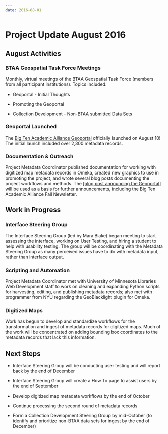 ```yaml
---
date: 2016-08-01
---
```


# Project Update August 2016

<!-- more -->



## August Activities

### BTAA Geospatial Task Force Meetings

Monthly, virtual meetings of the BTAA Geospatial Task Force (members
from all participant institutions). Topics included:

-   Geoportal - Initial Thoughts

-   Promoting the Geoportal

-   Collection Development - Non-BTAA submitted Data Sets

### Geoportal Launched

The [Big Ten Academic Alliance Geoportal](https://geo.btaa.org/)
officially launched on August 10! The initial launch included over 2,300
metadata records.

### Documentation & Outreach

Project Metadata Coordinator published documentation for working with
digitized map metadata records in Omeka, created new graphics to use in
promoting the project, and wrote several blog posts documenting the
project workflows and methods. The [[blog post announcing the
Geoportal]](http://geospatialmetadatalibrarian.blogspot.com/2016/08/big-ten-academic-alliance-geoportal.html)
will be used as a basis for further announcements, including the Big Ten
Academic Alliance Fall Newsletter.

## Work in Progress

### Interface Steering Group

The Interface Steering Group (led by Mara Blake) began meeting to start
assessing the interface, working on User Testing, and hiring a student
to help with usability testing. The group will be coordinating with the
Metadata Steering Group as many perceived issues have to do with
metadata input, rather than interface output.

### Scripting and Automation

Project Metadata Coordinator met with University of Minnesota Libraries
Web Development staff to work on cleaning and expanding Python scripts
for harvesting, editing, and publishing metadata records; also met with
programmer from NYU regarding the GeoBlacklight plugin for Omeka.

### Digitized Maps

Work has begun to develop and standardize workflows for the
transformation and ingest of metadata records for digitized maps. Much
of the work will be concentrated on adding bounding box coordinates to
the metadata records that lack this information.

## Next Steps

-   Interface Steering Group will be conducting user testing and will report back by the end of December

-   Interface Steering Group will create a How To page to assist users
by the end of September

-   Develop digitized map metadata workflows by the end of October

-   Continue processing the second round of metadata records

-   Form a Collection Development Steering Group by mid-October (to
identify and prioritize non-BTAA data sets for ingest by the end
of December)
